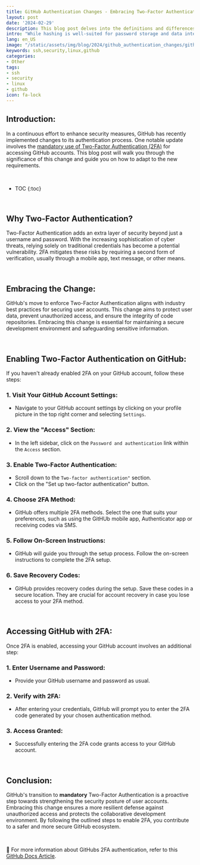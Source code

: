 ```yaml
---
title: GitHub Authentication Changes - Embracing Two-Factor Authentication (2FA)
layout: post
date: '2024-02-29'
description: This blog post delves into the definitions and differences between hashing and encryption, shedding light on their respective roles in securing passwords.
intro: "While hashing is well-suited for password storage and data integrity verification, encryption excels in securing communication and protecting sensitive information."
lang: en_US
image: "/static/assets/img/blog/2024/github_authentication_changes/github_authentication_changes.jpg"
keywords: ssh,security,linux,github
categories:
- Other
tags:
- ssh
- security
- linux
- github
icon: fa-lock
---
```


## Introduction:

In a continuous effort to enhance security measures, GitHub has recently implemented changes to its authentication process. One notable update involves the [mandatory use of Two-Factor Authentication (2FA)](https://docs.github.com/en/authentication/securing-your-account-with-two-factor-authentication-2fa/about-mandatory-two-factor-authentication#) for accessing GitHub accounts. This blog post will walk you through the significance of this change and guide you on how to adapt to the new requirements. 

<br>

* TOC 
{:toc}

<br>

## Why Two-Factor Authentication?

Two-Factor Authentication adds an extra layer of security beyond just a username and password. With the increasing sophistication of cyber threats, relying solely on traditional credentials has become a potential vulnerability. 2FA mitigates these risks by requiring a second form of verification, usually through a mobile app, text message, or other means.

<br>

## Embracing the Change:

GitHub's move to enforce Two-Factor Authentication aligns with industry best practices for securing user accounts. This change aims to protect user data, prevent unauthorized access, and ensure the integrity of code repositories. Embracing this change is essential for maintaining a secure development environment and safeguarding sensitive information.

<br>

## Enabling Two-Factor Authentication on GitHub:

If you haven't already enabled 2FA on your GitHub account, follow these steps:

### 1. **Visit Your GitHub Account Settings:**
   - Navigate to your GitHub account settings by clicking on your profile picture in the top right corner and selecting `Settings`.

### 2. **View the "Access" Section:**
   - In the left sidebar, click on the `Password and authentication` link within the `Access` section.

### 3. **Enable Two-Factor Authentication:**
   - Scroll down to the `Two-factor authentication"` section.
   - Click on the "Set up two-factor authentication" button.

### 4. **Choose 2FA Method:**
   - GitHub offers multiple 2FA methods. Select the one that suits your preferences, such as using the GitHUb mobile app, Authenticator app or receiving codes via SMS.

### 5. **Follow On-Screen Instructions:**
   - GitHub will guide you through the setup process. Follow the on-screen instructions to complete the 2FA setup.

### 6. **Save Recovery Codes:**
   - GitHub provides recovery codes during the setup. Save these codes in a secure location. They are crucial for account recovery in case you lose access to your 2FA method.

<br>

## Accessing GitHub with 2FA:

Once 2FA is enabled, accessing your GitHub account involves an additional step:

### 1. **Enter Username and Password:**
   - Provide your GitHub username and password as usual.

### 2. **Verify with 2FA:**
   - After entering your credentials, GitHub will prompt you to enter the 2FA code generated by your chosen authentication method.

### 3. **Access Granted:**
   - Successfully entering the 2FA code grants access to your GitHub account.

<br>

## Conclusion:

GitHub's transition to **mandatory** Two-Factor Authentication is a proactive step towards strengthening the security posture of user accounts. Embracing this change ensures a more resilient defense against unauthorized access and protects the collaborative development environment. By following the outlined steps to enable 2FA, you contribute to a safer and more secure GitHub ecosystem.

<br>

📝 For more information about GitHubs 2FA authentication, refer to this [GitHub Docs Article](https://docs.github.com/en/authentication/securing-your-account-with-two-factor-authentication-2fa).
